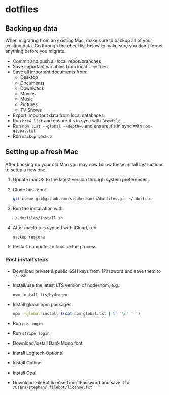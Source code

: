 # dotfiles

## Backing up data

When migrating from an existing Mac, make sure to backup all of your existing data. Go through the checklist below to make sure you don't forget anything before you migrate.

- Commit and push all local repos/branches
- Save important variables from local `.env` files
- Save all important documents from:
    - Desktop
	- Documents
	- Downloads
	- Movies
	- Music
	- Pictures
	- TV Shows
- Export important data from local databases
- Run `brew list` and ensure it's in sync with `Brewfile`
- Run `npm list --global --depth=0` and ensure it's in sync with `npm-global.txt`
- Run `mackup backup`

## Setting up a fresh Mac

After backing up your old Mac you may now follow these install instructions to setup a new one.

1. Update macOS to the latest version through system preferences
1. Clone this repo:

    ```zsh
    git clone git@github.com:stephensamra/dotfiles.git ~/.dotfiles
    ```

1. Run the installation with:

    ```zsh
    ~/.dotfiles/install.sh
    ```

1. After mackup is synced with iCloud, run:

    ```zsh
    mackup restore
    ```
1. Restart computer to finalise the process

### Post install steps
- Download private & public SSH keys from 1Password and save them to `~/.ssh`
- Install/use the latest LTS version of node/npm, e.g.:

    ```zsh
    nvm install lts/hydrogen
    ```

- Install global npm packages:

    ```zsh
    npm --global install $(cat npm-global.txt | tr '\n' ' ')
    ```

- Run `eas login`
- Run `stripe login`
- Download/install Dank Mono font
- Install Logitech Options
- Install Outline
- Install Opal
- Download FileBot license from 1Password and save it to `/Users/stephen/.filebot/license.txt`
